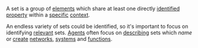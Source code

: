 A set is a group of [elements](https://github.com/gcassel/Modular-Organization-Terminology/blob/master/terms/element.md) which share at least one directly [identified](https://github.com/gcassel/Modular-Organization-Terminology/blob/master/terms/identified.md) [property](https://github.com/gcassel/Modular-Organization-Terminology/blob/master/terms/property.md) within a [specific](https://github.com/gcassel/Modular-Organization-Terminology/blob/master/terms/specific.md) [context](https://github.com/gcassel/Modular-Organization-Terminology/blob/master/terms/context.md).

An endless variety of sets could be identified, so it's important to focus on identifying [relevant](https://github.com/gcassel/Modular-Organization-Terminology/blob/master/terms/relevance.md) sets.  [Agents](https://github.com/gcassel/Modular-Organization-Terminology/blob/master/terms/agent.md) often focus on [describing](https://github.com/gcassel/Modular-Organization-Terminology/blob/master/terms/description.md) sets which *name* or [create](https://github.com/gcassel/Modular-Organization-Terminology/blob/master/terms/creation.md) [networks](https://github.com/gcassel/Modular-Organization-Terminology/blob/master/terms/network.md), [systems](https://github.com/gcassel/Modular-Organization-Terminology/blob/master/terms/system.md) and [functions](https://github.com/gcassel/Modular-Organization-Terminology/blob/master/terms/function.md). 

